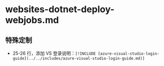 # websites-dotnet-deploy-webjobs.md

## 特殊定制

* 25-26 行，添加 VS 登录说明：`[!INCLUDE [azure-visual-studio-login-guide](../../includes/azure-visual-studio-login-guide.md)]`